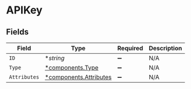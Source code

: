 # APIKey


## Fields

| Field                                                           | Type                                                            | Required                                                        | Description                                                     |
| --------------------------------------------------------------- | --------------------------------------------------------------- | --------------------------------------------------------------- | --------------------------------------------------------------- |
| `ID`                                                            | **string*                                                       | :heavy_minus_sign:                                              | N/A                                                             |
| `Type`                                                          | [*components.Type](../../models/components/type.md)             | :heavy_minus_sign:                                              | N/A                                                             |
| `Attributes`                                                    | [*components.Attributes](../../models/components/attributes.md) | :heavy_minus_sign:                                              | N/A                                                             |